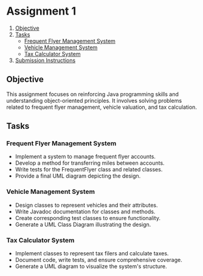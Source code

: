 # Assignment 1

1. [Objective](#objective)
2. [Tasks](#tasks)
    - [Frequent Flyer Management System](#frequent-flyer-management-system)
    - [Vehicle Management System](#vehicle-management-system)
    - [Tax Calculator System](#tax-calculator-system)
3. [Submission Instructions](#submission-instructions)

## Objective
This assignment focuses on reinforcing Java programming skills and understanding object-oriented principles. It involves solving problems related to frequent flyer management, vehicle valuation, and tax calculation.

## Tasks

### Frequent Flyer Management System
- Implement a system to manage frequent flyer accounts.
- Develop a method for transferring miles between accounts.
- Write tests for the FrequentFlyer class and related classes.
- Provide a final UML diagram depicting the design.

### Vehicle Management System
- Design classes to represent vehicles and their attributes.
- Write Javadoc documentation for classes and methods.
- Create corresponding test classes to ensure functionality.
- Generate a UML Class Diagram illustrating the design.

### Tax Calculator System
- Implement classes to represent tax filers and calculate taxes.
- Document code, write tests, and ensure comprehensive coverage.
- Generate a UML diagram to visualize the system's structure.

